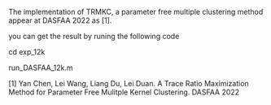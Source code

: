 The implementation of TRMKC, a parameter free multiple clustering method appear at DASFAA 2022 as [1].

you can get the result by runing the following code 

cd exp_12k

run_DASFAA_12k.m

[1] Yan Chen, Lei Wang, Liang Du, Lei Duan. A Trace Ratio Maximization Method for Parameter Free Mulitple Kernel Clustering. DASFAA 2022
